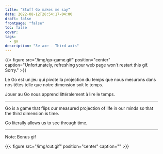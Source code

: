 ```yaml
---
title: "Stuff Go makes me say"
date: 2022-08-12T20:54:17-04:00
draft: false
frontpage: "false"
toc: false
cover:
tags:
  - go
description: "3e axe - Third axis"
---
```


{{< figure src="/img/go-game.gif" position="center" caption="Unfortunately, refreshing your web page won't restart this gif.  Sorry." >}}

Le Go est un jeu qui pivote la projection du temps que nous mesurons
dans nos têtes telle que notre dimension soit le temps.

Jouer au Go nous apprend littéralement à lire le temps.

---

Go is a game that flips our measured projection of life in our minds so
that the third dimension is time.

Go literally allows us to see through time.

---

Note: Bonus gif

{{< figure src="/img/cut.gif" position="center" caption="" >}}

